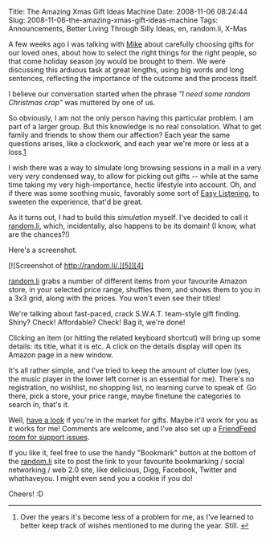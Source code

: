 Title: The Amazing Xmas Gift Ideas Machine
Date: 2008-11-06 08:24:44
Slug: 2008-11-06-the-amazing-xmas-gift-ideas-machine
Tags: Announcements, Better Living Through Silly Ideas, en, random.li, X-Mas


A few weeks ago I was talking with [Mike][1] about carefully choosing gifts
for our loved ones, about how to select the right things for the right people,
so that come holiday season joy would be brought to them. We were discussing
this arduous task at great lengths, using big words and long sentences,
reflecting the importance of the outcome and the process itself.

I believe our conversation started when the phrase _"I need some random
Christmas crap"_ was muttered by one of us.

So obviously, I am not the only person having this particular problem. I am
part of a larger group. But this knowledge is no real consolation. What to get
family and friends to show them our affection? Each year the same questions
arises, like a clockwork, and each year we're more or less at a loss.[1][2]

I wish there was a way to simulate long browsing sessions in a mall in a very
very _very_ condensed way, to allow for picking out gifts -- while at the same
time taking my very high-importance, hectic lifestyle into account. Oh, and if
there was some soothing music, favorably some sort of [Easy Listening][3], to
sweeten the experience, that'd be great.

As it turns out, I had to build this _simulation_ myself. I've decided to call
it [random.li][4], which, incidentally, also happens to be its domain! (I
know, what are the chances?!)

Here's a screenshot.

[![Screenshot of http://random.li/.][5]][4]

[random.li][4] grabs a number of different items from your favourite Amazon
store, in your selected price range, shuffles them, and shows them to you in a
3x3 grid, along with the prices. You won't even see their titles!

We're talking about fast-paced, crack S.W.A.T. team-style gift finding. Shiny?
Check! Affordable? Check! Bag it, we're done!

Clicking an item (or hitting the related keyboard shortcut) will bring up some
details: its title, what it is etc. A click on the details display will open
its Amazon page in a new window.

It's all rather simple, and I've tried to keep the amount of clutter low (yes,
the music player in the lower left corner is an essential for me). There's no
registration, no wishlist, no shopping list, no learning curve to speak of. Go
there, pick a store, your price range, maybe finetune the categories to search
in, that's it.

Well, [have a look][4] if you're in the market for gifts. Maybe it'll work for
you as it works for me! Comments are welcome, and I've also set up a
[FriendFeed room for support issues][6].

If you like it, feel free to use the handy "Bookmark" button at the bottom of
the [random.li][4] site to post the link to your favourite bookmarking /
social networking / web 2.0 site, like delicious, Digg, Facebook, Twitter and
whathaveyou. I might even send you a cookie if you do!

Cheers! :D

* * *

  1. Over the years it's become less of a problem for me, as I've learned to better keep track of wishes mentioned to me during the year. Still. [↩][7]

   [1]: http://mikewest.org/
   [2]: #fn:p210093306-1
   [3]: http://en.wikipedia.org/wiki/Easy_listening
   [4]: http://random.li/
   [5]: http://carlo.zottmann.org/wp-content/uploads/2008/11/randomli.png (random.li)
   [6]: http://friendfeed.com/rooms/randomli
   [7]: #fnref:p210093306-1
